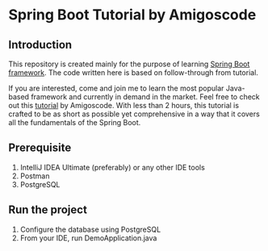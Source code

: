 # Spring Boot Tutorial by Amigoscode
## Introduction
This repository is created mainly for the purpose of learning [Spring Boot framework](https://spring.io/projects/spring-boot). The code written here is based on follow-through from tutorial.

If you are interested, come and join me to learn the most popular Java-based framework and currently in demand in the market. Feel free to check out this [tutorial](https://www.youtube.com/watch?v=9SGDpanrc8U) by Amigoscode. With less than 2 hours, this tutorial is crafted to be as short as possible yet comprehensive in a way that it covers all the fundamentals of the Spring Boot.
## Prerequisite
1. IntelliJ IDEA Ultimate (preferably) or any other IDE tools
2. Postman
3. PostgreSQL
## Run the project
1. Configure the database using PostgreSQL
1. From your IDE, run DemoApplication.java
